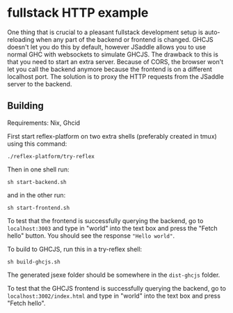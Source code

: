 fullstack HTTP example
======================

One thing that is crucial to a pleasant fullstack development setup is auto-reloading when any part
of the backend or frontend is changed. GHCJS doesn't let you do this by default, however JSaddle allows
you to use normal GHC with websockets to simulate GHCJS. The drawback to this is that you need to start
an extra server. Because of CORS, the browser won't let you call the backend anymore because the frontend
is on a different localhost port. The solution is to proxy the HTTP requests from the JSaddle server to the backend.

## Building

Requirements: Nix, Ghcid

First start reflex-platform on two extra shells (preferably created in tmux) using this command:

```
./reflex-platform/try-reflex
```

Then in one shell run:

```
sh start-backend.sh
```

and in the other run:

```
sh start-frontend.sh
```

To test that the frontend is successfully querying the backend, go to `localhost:3003` and
type in "world" into the text box and press the "Fetch hello" button.
You should see the response `"Hello world"`.

To build to GHCJS, run this in a try-reflex shell:

```
sh build-ghcjs.sh
```

The generated jsexe folder should be somewhere in the `dist-ghcjs` folder.

To test that the GHCJS frontend is successfully querying the backend, go to `localhost:3002/index.html`
and type in "world" into the text box and press "Fetch hello".

